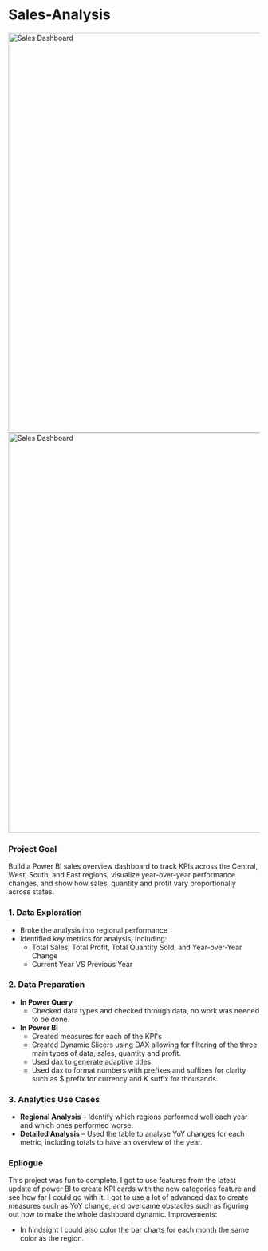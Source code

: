 # Sales-Analysis

<img src="https://github.com/Joshua-987/Sales-Analysis/blob/main/Visuals/Dashboard.JPG" alt="Sales Dashboard" width="800"/>

<img src="https://github.com/Joshua-987/Sales-Analysis/blob/main/Visuals/Dashboard%20Quantity.JPG" alt="Sales Dashboard" width="800"/>

### Project Goal
Build a Power BI sales overview dashboard to track KPIs across the Central, West, South, and East regions, visualize year-over-year performance changes, and show how sales, quantity and profit vary proportionally across states.

### 1. Data Exploration
- Broke the analysis into regional performance
- Identified key metrics for analysis, including:
    - Total Sales, Total Profit, Total Quantity Sold, and Year-over-Year Change
    - Current Year VS Previous Year

### 2. Data Preparation

- **In Power Query**
  - Checked data types and checked through data, no work was needed to be done.
- **In Power BI**
  -  Created measures for each of the KPI's
  -  Created Dynamic Slicers using DAX allowing for filtering of the three main types of data, sales, quantity and profit.
    - Used dax to generate adaptive titles
    - Used dax to format numbers with prefixes and suffixes for clarity such as $ prefix for currency and K suffix for thousands.

### 3. Analytics Use Cases  

- **Regional Analysis** – Identify which regions performed well each year and which ones performed worse.
- **Detailed Analysis** – Used the table to analyse YoY changes for each metric, including totals to have an overview of the year.

### Epilogue
This project was fun to complete. I got to use features from the latest update of power BI to create KPI cards with the new categories feature and see how far I could go with it. I got to use a lot of advanced dax to create measures such as YoY change, and overcame obstacles such as figuring out how to make the whole dashboard dynamic.
Improvements:
- In hindsight I could also color the bar charts for each month the same color as the region.

